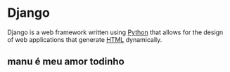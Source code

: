 <h1>Django</h1>
<p>Django is a web framework written using <a href="/wiki/Python">Python</a> that allows for the design of web applications that generate <a href="/wiki/HTML">HTML</a> dynamically. 

<h2> manu é meu amor todinho</h2>